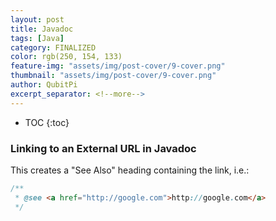 ```yaml
---
layout: post
title: Javadoc
tags: [Java]
category: FINALIZED
color: rgb(250, 154, 133)
feature-img: "assets/img/post-cover/9-cover.png"
thumbnail: "assets/img/post-cover/9-cover.png"
author: QubitPi
excerpt_separator: <!--more-->
---
```


<!--more-->

* TOC
{:toc}

### Linking to an External URL in Javadoc

This creates a "See Also" heading containing the link, i.e.:

```java
/**
 * @see <a href="http://google.com">http://google.com</a>
 */
```

